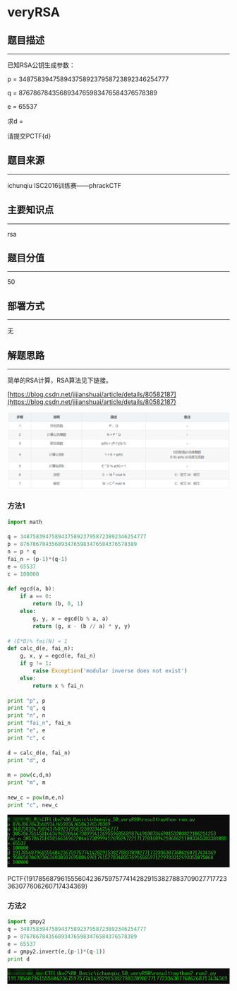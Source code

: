 # veryRSA

## 题目描述
---
已知RSA公钥生成参数：

p = 3487583947589437589237958723892346254777 

q = 8767867843568934765983476584376578389

e = 65537

求d = 

请提交PCTF{d}

## 题目来源
---
ichunqiu ISC2016训练赛——phrackCTF

## 主要知识点
---
rsa

## 题目分值
---
50

## 部署方式
---
无

## 解题思路
---

简单的RSA计算，RSA算法见下链接。

[https://blog.csdn.net/jijianshuai/article/details/80582187](https://blog.csdn.net/jijianshuai/article/details/80582187)

![](images/ctf-2021-05-31-14-13-23.png)


### 方法1

```python
import math

q = 3487583947589437589237958723892346254777
p = 8767867843568934765983476584376578389
n = p * q
fai_n = (p-1)*(q-1)
e = 65537
c = 100000 

def egcd(a, b):
    if a == 0:
        return (b, 0, 1)
    else:
        g, y, x = egcd(b % a, a)
        return (g, x - (b // a) * y, y)

# (E*D)% fai(N) = 1
def calc_d(e, fai_n):
    g, x, y = egcd(e, fai_n)
    if g != 1:
        raise Exception('modular inverse does not exist')
    else:
        return x % fai_n

print "p", p 
print "q", q
print "n", n
print "fai_n", fai_n
print "e", e
print "c", c

d = calc_d(e, fai_n)
print "d", d

m = pow(c,d,n)
print "m", m

new_c = pow(m,e,n)
print "c", new_c
```

![](images/ctf-2021-05-31-14-04-47.png)

PCTF{19178568796155560423675975774142829153827883709027717723363077606260717434369}

### 方法2

```python
import gmpy2
q = 3487583947589437589237958723892346254777
p = 8767867843568934765983476584376578389
e = 65537
d = gmpy2.invert(e,(p-1)*(q-1))
print d
```

![](images/ctf-2021-05-31-14-12-33.png)